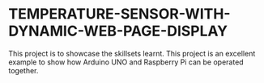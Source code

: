 # TEMPERATURE-SENSOR-WITH-DYNAMIC-WEB-PAGE-DISPLAY
This project is to showcase the skillsets learnt. This project is an excellent example to show how Arduino UNO and Raspberry Pi can be operated together.
